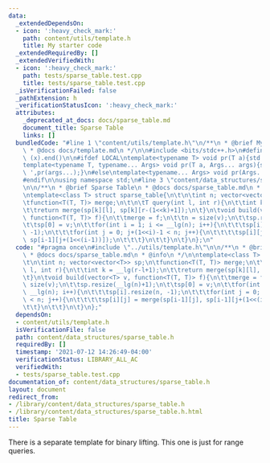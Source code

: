 ```yaml
---
data:
  _extendedDependsOn:
  - icon: ':heavy_check_mark:'
    path: content/utils/template.h
    title: My starter code
  _extendedRequiredBy: []
  _extendedVerifiedWith:
  - icon: ':heavy_check_mark:'
    path: tests/sparse_table.test.cpp
    title: tests/sparse_table.test.cpp
  _isVerificationFailed: false
  _pathExtension: h
  _verificationStatusIcon: ':heavy_check_mark:'
  attributes:
    _deprecated_at_docs: docs/sparse_table.md
    document_title: Sparse Table
    links: []
  bundledCode: "#line 1 \"content/utils/template.h\"\n/**\n * @brief My starter code\n\
    \ * @docs docs/template.md\n */\n\n#include <bits/stdc++.h>\n#define all(x) (x).begin(),\
    \ (x).end()\n\n#ifdef LOCAL\ntemplate<typename T> void pr(T a){std::cerr<<a<<std::endl;}\n\
    template<typename T, typename... Args> void pr(T a, Args... args){std::cerr<<a<<'\
    \ ',pr(args...);}\n#else\ntemplate<typename... Args> void pr(Args... args){}\n\
    #endif\n\nusing namespace std;\n#line 3 \"content/data_structures/sparse_table.h\"\
    \n\n/**\n * @brief Sparse Table\n * @docs docs/sparse_table.md\n * @info\n */\n\
    \ntemplate<class T> struct sparse_table{\n\t\n\tint n; vector<vector<T>> sp;\n\
    \tfunction<T(T, T)> merge;\n\t\n\tT query(int l, int r){\n\t\tint k = __lg(r-l+1);\n\
    \t\treturn merge(sp[k][l], sp[k][r-(1<<k)+1]);\n\t}\n\tvoid build(vector<T> v,\
    \ function<T(T, T)> f){\n\t\tmerge = f;\n\t\tn = size(v);\n\t\tsp.resize(__lg(n)+1);\n\
    \t\tsp[0] = v;\n\t\tfor(int i = 1; i <= __lg(n); i++){\n\t\t\tsp[i].resize(n,\
    \ -1);\n\t\t\tfor(int j = 0; j+(1<<i)-1 < n; j++){\n\t\t\t\tsp[i][j] = merge(sp[i-1][j],\
    \ sp[i-1][j+(1<<(i-1))]);\n\t\t\t}\n\t\t}\n\t}\n};\n"
  code: "#pragma once\n#include \"../utils/template.h\"\n\n/**\n * @brief Sparse Table\n\
    \ * @docs docs/sparse_table.md\n * @info\n */\n\ntemplate<class T> struct sparse_table{\n\
    \t\n\tint n; vector<vector<T>> sp;\n\tfunction<T(T, T)> merge;\n\t\n\tT query(int\
    \ l, int r){\n\t\tint k = __lg(r-l+1);\n\t\treturn merge(sp[k][l], sp[k][r-(1<<k)+1]);\n\
    \t}\n\tvoid build(vector<T> v, function<T(T, T)> f){\n\t\tmerge = f;\n\t\tn =\
    \ size(v);\n\t\tsp.resize(__lg(n)+1);\n\t\tsp[0] = v;\n\t\tfor(int i = 1; i <=\
    \ __lg(n); i++){\n\t\t\tsp[i].resize(n, -1);\n\t\t\tfor(int j = 0; j+(1<<i)-1\
    \ < n; j++){\n\t\t\t\tsp[i][j] = merge(sp[i-1][j], sp[i-1][j+(1<<(i-1))]);\n\t\
    \t\t}\n\t\t}\n\t}\n};"
  dependsOn:
  - content/utils/template.h
  isVerificationFile: false
  path: content/data_structures/sparse_table.h
  requiredBy: []
  timestamp: '2021-07-12 14:26:49-04:00'
  verificationStatus: LIBRARY_ALL_AC
  verifiedWith:
  - tests/sparse_table.test.cpp
documentation_of: content/data_structures/sparse_table.h
layout: document
redirect_from:
- /library/content/data_structures/sparse_table.h
- /library/content/data_structures/sparse_table.h.html
title: Sparse Table
---
```

There is a separate template for binary lifting. This one is just for range queries.
